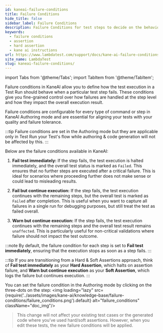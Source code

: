```yaml
---
id: kaneai-failure-conditions
title: Failure Conditions
hide_title: false
sidebar_label: Failure Conditions
description: Failure Conditions for test steps to decide on the behavior of test execution & status on failure of individual steps
keywords:
  - failure conditions
  - assertion
  - hard assertion
  - kane ai instructions
url: https://www.lambdatest.com/support/docs/kane-ai-failure-conditions
site_name: LambdaTest
slug: kaneai-failure-conditions/
---
```


import Tabs from '@theme/Tabs';
import TabItem from '@theme/TabItem';

<script type="application/ld+json"
      dangerouslySetInnerHTML={{ __html: JSON.stringify({
       "@context": "https://schema.org",
        "@type": "BreadcrumbList",
        "itemListElement": [{
          "@type": "ListItem",
          "position": 1,
          "name": "Home",
          "item": "https://www.lambdatest.com"
        },{
          "@type": "ListItem",
          "position": 2,
          "name": "Support",
          "item": "https://www.lambdatest.com/support/docs/"
        },{
          "@type": "ListItem",
          "position": 3,
          "name": "KaneAI Failure Conditions",
          "item": "https://www.lambdatest.com/support/docs/kane-ai-failure-conditions"
        }]
      })
    }}
></script>
Failure conditions in KaneAI allow you to define how the test execution in a Test Run should behave when a particular test step fails. These conditions give you fine-grained control over how failures are handled at the step level and how they impact the overall execution result.

Failure conditions are configurable for every type of command or step in KaneAI Authoring mode and are essential for aligning your tests with your quality and failure tolerance.

:::tip
Failure conditions are set in the Authoring mode but they are applicable only in Test Run your Test's flow while authoring & code generation will not be affected by this. 
:::

Below are the failure conditions available in KaneAI:

1. **Fail test immediately:**
If the step fails, the test execution is halted immediately, and the overall test status is marked as `Failed`. This ensures that no further steps are executed after a critical failure. This is ideal for scenarios where proceeding further does not make sense or could lead to misleading results.

2. **Fail but continue execution:**
If the step fails, the test execution continues with the remaining steps, but the overall test is marked as `Failed` after completion. This is useful when you want to capture all failures in a single run for debugging purposes, but still treat the test as failed overall.

3. **Warn but continue execution:**
If the step fails, the test execution continues with the remaining steps and the overall test result remains `unaffected`. This is particularly useful for non-critical validations where failure should not impact the test outcome.

:::note
By default, the failure condition for each step is set to **Fail test immediately**, ensuring that the execution stops as soon as a step fails.
:::

:::tip
If you are transitioning from a Hard & Soft Assertions approach, think of **Fail test immediately** as your **Hard Assertion**, which halts on assertion failure, and **Warn but continue execution** as your **Soft Assertion**, which logs the failure but continues execution.
:::

You can set the failure condition in the Authoring mode by clicking on the three-dots on the step:
<img loading="lazy" src={require('../assets/images/kane-ai/knowledge-base/failure-conditions/failure_conditions.png').default} alt="failure_conditions" className="doc_img"/>

>This change will not affect your existing test cases or the generated code where you’ve used hard/soft assertions. However, when you edit these tests, the new failure conditions will be applied.
